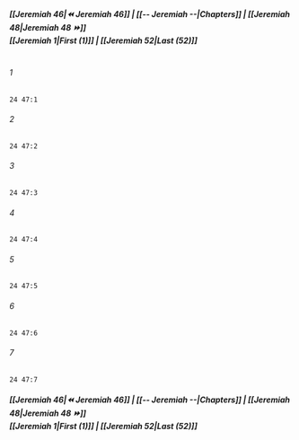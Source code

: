 
##### **[[Jeremiah 46|⏪ Jeremiah 46]] | [[-- Jeremiah --|Chapters]] | [[Jeremiah 48|Jeremiah 48 ⏩]]**<br>**[[Jeremiah 1|First (1)]] | [[Jeremiah 52|Last (52)]]**<br><br>

###### 1
``` verse
24 47:1
```
###### 2
``` verse
24 47:2
```
###### 3
``` verse
24 47:3
```
###### 4
``` verse
24 47:4
```
###### 5
``` verse
24 47:5
```
###### 6
``` verse
24 47:6
```
###### 7
``` verse
24 47:7
```

##### **[[Jeremiah 46|⏪ Jeremiah 46]] | [[-- Jeremiah --|Chapters]] | [[Jeremiah 48|Jeremiah 48 ⏩]]**<br>**[[Jeremiah 1|First (1)]] | [[Jeremiah 52|Last (52)]]**
